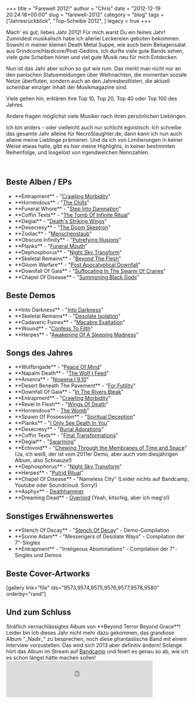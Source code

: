 +++
title = "Farewell 2012!"
author = "Chris"
date = "2012-12-19 20:24:18+00:00"
slug = "farewell-2012"
category = "blog"
tags = ["Jahresrückblick", "Top-Scheibe 2012", ]
legacy = true
+++

Mach' es gut, liebes Jahr 2012! Für mich warst Du ein feines Jahr! Zumindest musikalisch habe ich allerlei Leckereien geboten bekommen. Sowohl in meiner kleinen Death Metal Suppe, wie auch beim Beilagensalat aus Grindcore/Hardcore/Post-Gedöns. Ich durfte viele gute Bands sehen, viele gute Scheiben hören und viel gute Musik neu für mich Entdecken.

Nun ist das Jahr aber schon so gut wie rum. Das merkt man nicht nur an den panischen Statusmeldungen über Weihnachten, die momentan soziale Netze überfluten, sondern auch an den Jahresbestlisten, die aktuell scheinbar einziger Inhalt der Musikmagazine sind.

Viele gehen hin, erklären ihre Top 10, Top 20, Top 40 oder Top 100 des Jahres.

Andere fragen möglichst viele Musiker nach ihren persönlichen Lieblingen.

Ich bin anders - oder vielleicht auch nur schlicht egoistisch. Ich schreibe das gesamte Jahr alleine für NecroSlaughter.de, dann kann ich nun auch alleine meine Lieblinge prämieren. Und da ich von Limitierungen in keiner Weise etwas halte, gibt es hier meine Highlights, in keiner bestimmten Reihenfolge, und losgelöst von irgendwelchen Nennzahlen.

&nbsp;
<h2>Beste Alben / EPs</h2>
<ul>
	<li>**Entrapment** - "<a title="Entrapment – Crawling Morbidity" href="http://necroslaughter.de/2012/03/entrapment-crawling-morbidity/">Crawling Morbidity</a>"</li>
	<li>**Horrendous** - "<a title="Horrendous – The Chills" href="http://necroslaughter.de/2012/02/horrendous-the-chills/">The Chills</a>"</li>
	<li>**Funeral Whore** - "<a title="Funeral Whore – Step Into Damnation" href="http://necroslaughter.de/2012/03/funeral-whore-step-into-damnation/">Step Into Damnation</a>"</li>
	<li>**Coffin Texts** - "<a title="Coffin Texts – The Tomb Of Infinite Ritual" href="http://necroslaughter.de/2012/06/coffin-texts-the-tomb-of-infinite-ritual/">The Tomb Of Infinite Ritual</a>"</li>
	<li>**Degial** - "<a title="Degial – Death’s Striking Wings" href="http://necroslaughter.de/2012/06/degial-deaths-striking-wings/">Death's Striking Wings</a>"</li>
	<li>**Desecresy** - "<a title="Desecresy – The Doom Skeptron" href="http://necroslaughter.de/2012/08/desecresy-the-doom-skeptron/">The Doom Skeptron</a>"</li>
	<li>**Zodiac** - "<a title="Zodiac – Menschenstaub" href="http://necroslaughter.de/2012/08/zodiac-menschenstaub/">Menschenstaub</a>"</li>
	<li>**Obscure Infinity** - "<a title="Obscure Infinity – Putrefying Illusions" href="http://necroslaughter.de/2012/09/obscure-infinity-putrefying-illusions/">Putrefying Illusions</a>"</li>
	<li>**Planks** - "<a title="Planks – Funeral Mouth" href="http://necroslaughter.de/2012/10/planks-funeral-mouth/">Funeral Mouth</a>"</li>
	<li>**Dephosphorus** - "<a title="Dephosphorus – Night Sky Transform" href="http://necroslaughter.de/2012/10/dephosphorus-night-sky-transform/">Night Sky Transform</a>"</li>
	<li>**Skeletal Remains** - "<a title="Skeletal Remains – Beyond The Flesh" href="http://necroslaughter.de/2012/11/skeletal-remains-beyond-the-flesh/">Beyond The Flesh</a>"</li>
	<li>**Gloom Warfare** - "<a title="Gloom Warfare – Post Apocalyptical Downfall" href="http://necroslaughter.de/2012/11/gloom-warfare-post-apocalyptical-downfall/">Post Apocalyptical Downfall</a>"</li>
	<li>**Downfall Of Gaia** - "<a title="Downfall Of Gaia – Suffocating In The Swarm Of Cranes" href="http://necroslaughter.de/2012/11/downfall-of-gaia-suffocating-in-the-swarm-of-cranes/">Suffocating In The Swarm Of Cranes</a>"</li>
	<li>**Chapel Of Disease** - "<a href="http://necroslaughter.de/2012/12/chapel-of-disease-summoning-black-gods/" title="Chapel Of Disease – Summoning Black Gods">Summoning Black Gods</a>"</li>
</ul>
<h2>Beste Demos</h2>
<ul>
	<li>**Into Darkness** - "<a title="Into Darkness – Into Darkness" href="http://necroslaughter.de/2012/12/into-darkness-into-darkness/">Into Darkness</a>"</li>
	<li>**Skeletal Remains** - "<a title="Skeletal Remains – Desolate Isolation" href="http://necroslaughter.de/2012/08/skeletal-remains-desolate-isolation/">Desolate Isolation</a>"</li>
	<li>**Cadaveric Fumes** - "<a title="Cadaveric Fumes – Macabre Exaltation" href="http://necroslaughter.de/2012/11/cadaveric-fumes-macabre-exaltation/">Macabre Exaltation</a>"</li>
	<li>**Wound** - "<a title="Wound – Confess To Filth – Demo MMXII" href="http://necroslaughter.de/2012/06/wound-confess-to-filth-demo-mmxii/">Confess To Filth</a>"</li>
	<li>**Herpes** - "<a href="http://necroslaughter.de/2012/12/herpes-awakening-of-a-sleeping-madness/" title="Herpes – Awakening Of A Sleeping Madness">Awakening Of A Sleeping Madness</a>"</li>
</ul>
<h2>Songs des Jahres</h2>
<ul>
	<li>**Wolfbrigade** - "<a href="http://www.youtube.com/watch?v=kj_vcNTf3-c">Peace Of Mind</a>"</li>
	<li>**Napalm Death** - "<a href="http://www.youtube.com/watch?v=el5ewJxBASo">The Wolf I Feed</a>"</li>
	<li>**Amenra** - "<a href="http://www.youtube.com/watch?v=nOO8hzQvigA">Nowena I 9.10</a>"</li>
	<li>**Desert Beneath The Pavement** - "<a href="http://desertbeneaththepavement.bandcamp.com/track/for-futility">For Futility</a>"</li>
	<li>**Downfall Of Gaia** - "<a href="http://www.youtube.com/watch?v=zx0jhbUbbqQ">In The Rivers Bleak</a>"</li>
	<li>**Entrapment** - "<a href="http://entrapment2.bandcamp.com/track/crawling-morbidity">Crawling Morbidity</a>"</li>
	<li>**Revel In Flesh** - "<a href="http://www.youtube.com/watch?v=aYhPjcoeZG0">Wings Of Death</a>"</li>
	<li>**Horrendous** - <a href="http://www.youtube.com/watch?v=vk0l1dIZqMo">The Womb</a>"</li>
	<li>**Spawn Of Possession** - "<a href="http://www.youtube.com/watch?v=J-nJxT-9yJ8">Spiritual Deception</a>"</li>
	<li>**Planks** - "<a href="http://planks.bandcamp.com/track/i-only-see-death-in-you">I Only See Death In You</a>"</li>
	<li>**Desecresy** - "<a href="http://www.youtube.com/watch?v=DwjWB2NwCQU">Burial Adorations</a>"</li>
	<li>**Coffin Texts** - "<a href="http://www.youtube.com/watch?v=ydgh2X6zXcE">Final Transformations</a>"</li>
	<li>**Degial** - "<a href="http://www.youtube.com/watch?v=jwKECeuAVX4">Swarming</a>"</li>
	<li>**Ectovoid** - "<a href="http://www.youtube.com/watch?v=58qmopXe4Ws">Chewing Through the Membranes of Time and Space</a>" (Ja, ich weiß, der ist vom 2011er Demo, aber auch vom diesjährigen Album, also Schnauze!)</li>
	<li>**Dephosphorus** - "<a href="http://dephosphorus.bandcamp.com/track/night-sky-transform">Night Sky Transform</a>"</li>
<li>**Herpes** - "<a href="http://www.reverbnation.com/herpesdeathmetal/song/12610977-putrid-ritual">Putrid Ritual</a>"
	</li><li>**Chapel Of Disease** - "Nameless City" (Leider nichts auf Bandcamp, Youtube oder Soundcloud. Sorry!)</li>
	<li>**Asphyx** - <a href="http://www.youtube.com/watch?v=IXhyzGc7_pc">Deathhammer</a></li>
	<li>**Dreaming Dead** - <a href="http://www.youtube.com/watch?v=e2s3vltlM0o">Overlord</a> (Yeah, kitschig, aber ich mag's!)</li>
</ul>
<h2>Sonstiges Erwähnenswertes</h2>
<ul>
	<li>**Stench Of Decay** - "<a title="Stench Of Decay – Stench Of Decay" href="http://necroslaughter.de/2012/10/stench-of-decay-stench-of-decay/">Stench Of Decay</a>" - Demo-Compilation</li>
	<li>**Sonne Adam** - "Messengers of Desolate Ways" - Compilation der 7"-Singles</li>
	<li>**Entrapment** - "Irreligeous Abominations" - Compilation der 7"-Singles und Demos</li>
</ul>

<h2>Beste Cover-Artworks</h2>
[gallery link="file" ids="9573,9574,9575,9576,9577,9578,9580" orderby="rand"]

<h2>Und zum Schluss</h2>
Sträflich vernachlässigtes Album von **Beyond Terror Beyond Grace**! Leider bin ich dieses Jahr nicht mehr dazu gekommen, das grandiose Album "_Nadir_" zu besprechen, noch diese phantastische Band mit einem Interview vorzustellen. Das wird sich 2013 aber definitiv ändern! Solange hört das Album im Stream auf <a href="http://willowtip.bandcamp.com/album/nadir">Bandcamp</a> und feiert es genau so ab, wie ich es schon längst hätte machen sollen!

<iframe width="400" height="100" style="position: relative; display: block; width: 400px; height: 100px;" src="http://bandcamp.com/EmbeddedPlayer/v=2/album=4088485623/size=venti/bgcol=222222/linkcol=FFFFFF/" allowtransparency="true" frameborder="0"><a href="http://willowtip.bandcamp.com/album/nadir">Nadir by Beyond Terror Beyond Grace</a></iframe>


